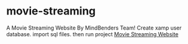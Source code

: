 # movie-streaming
A Movie Streaming Website By MindBenders Team! Create xamp user database. import sql files. then run project
<a href="https://nof-studio.000webhostapp.com/">Movie Streaming Website</a>
